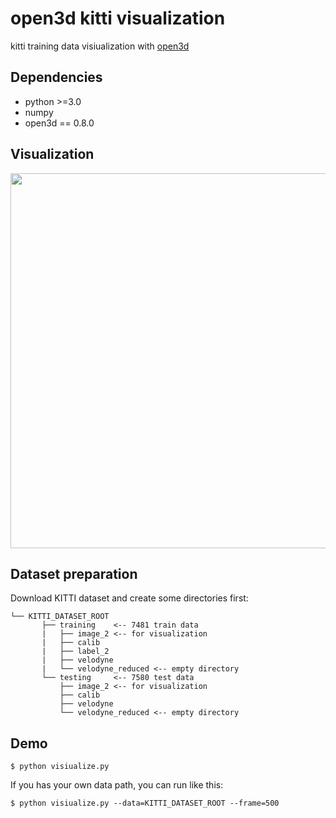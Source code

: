 # open3d kitti visualization

kitti training data visiualization with [open3d](http://www.open3d.org/)

## Dependencies

- python >=3.0
- numpy
- open3d == 0.8.0


## Visualization
<img src='./images/demo.png' width=600>


## Dataset preparation
Download KITTI dataset and create some directories first:

```plain
└── KITTI_DATASET_ROOT
       ├── training    <-- 7481 train data
       |   ├── image_2 <-- for visualization
       |   ├── calib
       |   ├── label_2
       |   ├── velodyne
       |   └── velodyne_reduced <-- empty directory
       └── testing     <-- 7580 test data
           ├── image_2 <-- for visualization
           ├── calib
           ├── velodyne
           └── velodyne_reduced <-- empty directory
```


## Demo
```
$ python visiualize.py
```

If you has your own data path, you  can run like this:
```
$ python visiualize.py --data=KITTI_DATASET_ROOT --frame=500
```
